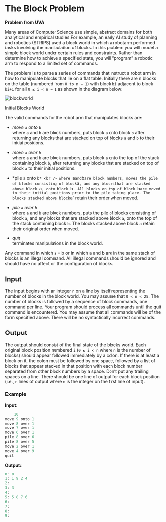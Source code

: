 # The Block Problem

**Problem from UVA**

Many areas of Computer Science use simple, abstract domains for both analytical and empirical studies.For example, an early AI study of planning and robotics (STRIPS) used a block world in which a robotarm performed tasks involving the manipulation of blocks.
In this problem you will model a simple block world under certain rules and constraints. Rather than determine how to achieve a specified state, you will “program” a robotic arm to respond to a limited set of commands.

The problem is to parse a series of commands that instruct a robot arm in how to manipulate blocks that lie on a flat table. Initially there are n blocks on the table (numbered from `0 to n − 1`) with block `bi` adjacent to block `bi+1` for all `0 ≤ i < n − 1` as shown in the diagram below:

![blockworld](https://user-images.githubusercontent.com/21126403/74222846-5a044700-4cdb-11ea-8f97-475e2c9092d0.png)

Initial Blocks World

The valid commands for the robot arm that manipulates blocks are:

- *move `a` onto `b`* <br />
where `a` and `b` are block numbers, puts block `a` onto block `b` after returning any blocks that are stacked on top of blocks `a` and `b` to their initial positions.

- *move `a` over `b`* <br />
where `a` and `b` are block numbers, puts block `a` onto the top of the stack containing block `b`, after returning any blocks that are stacked on top of block `a` to their initial positions.

- *pile `a` onto `b* <br />
where `a` and `b` are block numbers, moves the pile of blocks consisting of block `a`, and any blocksthat are stacked above block `a`, onto block `b`. All blocks on top of block `b` are moved to their initial positions prior to the pile taking place. The blocks stacked above block `a` retain their order when moved.

- *pile `a` over `b`* <br />
where `a` and `b` are block numbers, puts the pile of blocks consisting of block `a`, and any blocks that are stacked above block `a`, onto the top of the stack containing block `b`. The blocks stacked above block `a` retain their original order when moved.

- *quit* <br />
terminates manipulations in the block world.

Any command in which `a` = b or in which a and b are in the same stack of blocks is an illegal command. All illegal commands should be ignored and should have no affect on the configuration of blocks.


## Input
The input begins with an integer `n` on a line by itself representing the number of blocks in the block world. You may assume that `0 < n < 25`. The number of blocks is followed by a sequence of block commands, one command per line. Your program should process all commands until the quit command is encountered. You may assume that all commands will be of the form specified above. There will be no syntactically incorrect commands.

## Output
The output should consist of the final state of the blocks world. Each original block position numbered `i` (`0 ≤ i < n` where `n` is the number of blocks) should appear followed immediately by a colon. If there is at least a block on it, the colon must be followed by one space, followed by a list of blocks that appear stacked in that position with each block number separated from other block numbers by a space. Don’t put any trailing spaces on a line. There should be one line of output for each block position (i.e., `n` lines of output where `n` is the integer on the first line of input).

### **Example**

**Input**: 

``` java
    10
move 9 onto 1
move 8 over 1
move 7 over 1
move 6 over 1
pile 8 over 6
pile 8 over 5
move 2 over 1
move 4 over 9
quit 
```
   
**Output:**: 

``` java
0: 0
1: 1 9 2 4
2:
3: 3
4:
5: 5 8 7 6
6:
7:
8:
9:
```
